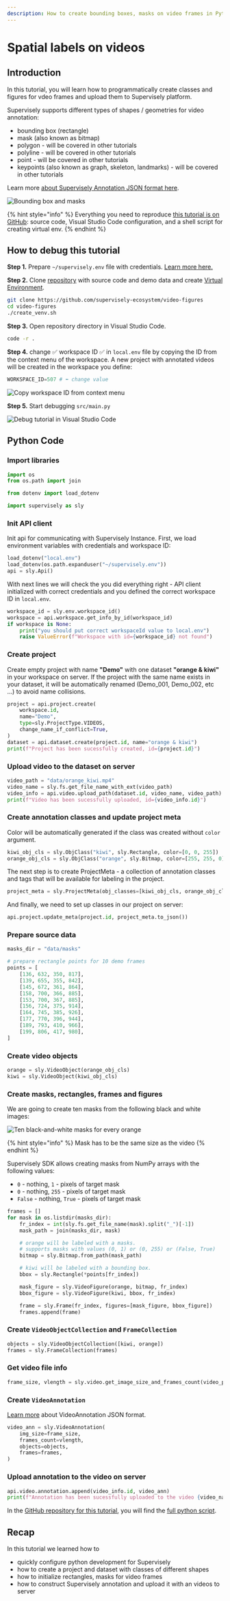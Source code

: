 ```yaml
---
description: How to create bounding boxes, masks on video frames in Python
---
```


# Spatial labels on videos

## Introduction

In this tutorial, you will learn how to programmatically create classes and figures for vdeo frames and upload them to Supervisely platform. 

Supervisely supports different types of shapes / geometries for video annotation:

* bounding box (rectangle)
* mask (also known as bitmap)
* polygon - will be covered in other tutorials
* polyline - will be covered in other tutorials
* point - will be covered in other tutorials
* keypoints (also known as graph, skeleton, landmarks) - will be covered in other tutorials

Learn more [about Supervisely Annotation JSON format here](../../api-references/supervisely-annotation-json-format/).

![Bounding box and masks](https://user-images.githubusercontent.com/79905215/230330904-0a5eae31-db8d-4c0c-810a-c29d020a91ac.gif)

{% hint style="info" %}
Everything you need to reproduce [this tutorial is on GitHub](https://github.com/supervisely-ecosystem/video-figures): source code, Visual Studio Code configuration, and a shell script for creating virtual env.
{% endhint %}

## How to debug this tutorial

**Step 1.** Prepare  `~/supervisely.env` file with credentials. [Learn more here.](../basics-of-authentication.md#use-.env-file-recommended)

**Step 2.** Clone [repository](https://github.com/supervisely-ecosystem/video-figures) with source code and demo data and create [Virtual Environment](https://docs.python.org/3/library/venv.html).

```bash
git clone https://github.com/supervisely-ecosystem/video-figures
cd video-figures
./create_venv.sh
```

**Step 3.** Open repository directory in Visual Studio Code.&#x20;

```bash
code -r .
```

**Step 4.**   change ✅ workspace ID ✅ in `local.env` file by copying the ID from the context menu of the workspace. A new project with annotated videos will be created in the workspace you define:

```python
WORKSPACE_ID=507 # ⬅️ change value
```

![Copy workspace ID from context menu](https://user-images.githubusercontent.com/12828725/181572645-f042c4d0-fcb5-48db-bf11-b74b3c37e031.gif)

**Step 5.** Start debugging `src/main.py`&#x20;

![Debug tutorial in Visual Studio Code](https://user-images.githubusercontent.com/79905215/230344981-3734f92b-3cce-4209-b57d-3da8b0b33214.gif)

## Python Code

### &#x20;Import libraries

```python
import os
from os.path import join

from dotenv import load_dotenv

import supervisely as sly
```

### &#x20;Init API client

Init api for communicating with Supervisely Instance. First, we load environment variables with credentials and workspace ID:

```python
load_dotenv("local.env")
load_dotenv(os.path.expanduser("~/supervisely.env"))
api = sly.Api()
```

With next lines we will check the you did everything right - API client initialized with correct credentials and you defined the correct workspace ID in `local.env`.

```python
workspace_id = sly.env.workspace_id()
workspace = api.workspace.get_info_by_id(workspace_id)
if workspace is None:
    print("you should put correct workspaceId value to local.env")
    raise ValueError(f"Workspace with id={workspace_id} not found")
```

### Create project

Create empty project with name **"Demo"** with one dataset **"orange & kiwi"** in your workspace on server. If the project with the same name exists in your dataset, it will be automatically renamed (Demo\_001, Demo\_002, etc ...) to avoid name collisions.&#x20;

```python
project = api.project.create(
    workspace.id,
    name="Demo",
    type=sly.ProjectType.VIDEOS,
    change_name_if_conflict=True,
)
dataset = api.dataset.create(project.id, name="orange & kiwi")
print(f"Project has been sucessfully created, id={project.id}")
```

### Upload video to the dataset on server

```python
video_path = "data/orange_kiwi.mp4"
video_name = sly.fs.get_file_name_with_ext(video_path)
video_info = api.video.upload_path(dataset.id, video_name, video_path)
print(f"Video has been sucessfully uploaded, id={video_info.id}")
```

### Create annotation classes and update project meta

Color will be automatically generated if the class was created without `color` argument.

```python
kiwi_obj_cls = sly.ObjClass("kiwi", sly.Rectangle, color=[0, 0, 255])
orange_obj_cls = sly.ObjClass("orange", sly.Bitmap, color=[255, 255, 0])
```

The next step is to create ProjectMeta - a collection of annotation classes and tags that will be available for labeling in the project.

```python
project_meta = sly.ProjectMeta(obj_classes=[kiwi_obj_cls, orange_obj_cls])
```

And finally, we need to set up classes in our project on server:

```python
api.project.update_meta(project.id, project_meta.to_json())
```

### Prepare source data

```python
masks_dir = "data/masks"

# prepare rectangle points for 10 demo frames
points = [
    [136, 632, 350, 817],
    [139, 655, 355, 842],
    [145, 672, 361, 864],
    [158, 700, 366, 885],
    [153, 700, 367, 885],
    [156, 724, 375, 914],
    [164, 745, 385, 926],
    [177, 770, 396, 944],
    [189, 793, 410, 966],
    [199, 806, 417, 980],
]
```

### Create video objects

```python
orange = sly.VideoObject(orange_obj_cls)
kiwi = sly.VideoObject(kiwi_obj_cls)
```

### Create masks, rectangles, frames and figures

We are going to create ten masks from the following black and white images:

![Ten black-and-white masks for every orange](https://user-images.githubusercontent.com/79905215/230339269-0f1c20c3-d0a5-4f96-b661-bb3d92aa86d7.png)

{% hint style="info" %}
Mask has to be the same size as the video&#x20;
{% endhint %}

Supervisely SDK allows creating masks from NumPy arrays with the following values:

* `0` - nothing, `1` - pixels of target mask
* `0` - nothing, `255` - pixels of target mask
* `False` - nothing, `True` - pixels of target mask

```python
frames = []
for mask in os.listdir(masks_dir):
    fr_index = int(sly.fs.get_file_name(mask).split("_")[-1])
    mask_path = join(masks_dir, mask)

    # orange will be labeled with a masks.
    # supports masks with values (0, 1) or (0, 255) or (False, True)
    bitmap = sly.Bitmap.from_path(mask_path)

    # kiwi will be labeled with a bounding box.
    bbox = sly.Rectangle(*points[fr_index])

    mask_figure = sly.VideoFigure(orange, bitmap, fr_index)
    bbox_figure = sly.VideoFigure(kiwi, bbox, fr_index)

    frame = sly.Frame(fr_index, figures=[mask_figure, bbox_figure])
    frames.append(frame)
```

### Create `VideoObjectCollection` and `FrameCollection`

```python
objects = sly.VideoObjectCollection([kiwi, orange])
frames = sly.FrameCollection(frames)
```

### Get video file info

```python
frame_size, vlength = sly.video.get_image_size_and_frames_count(video_path)
```

### Create `VideoAnnotation`

[Learn more](../../api-references/supervisely-annotation-json-format/individual-video-annotations.md) about VideoAnnotation JSON format.

```python
video_ann = sly.VideoAnnotation(
    img_size=frame_size,
    frames_count=vlength,
    objects=objects,
    frames=frames,
)
```

### Upload annotation to the video on server

```python
api.video.annotation.append(video_info.id, video_ann)
print(f"Annotation has been sucessfully uploaded to the video {video_name}")
```

In the [GitHub repository for this tutorial](https://github.com/supervisely-ecosystem/video-figures), you will find the [full python script](https://github.com/supervisely-ecosystem/video-figures/blob/master/src/main.py).

## Recap

In this tutorial we learned how to&#x20;

* quickly configure python development for Supervisely
* how to create a project and dataset with classes of different shapes
* how to initialize rectangles, masks for video frames
* how to construct Supervisely annotation and upload it with an videos to server
